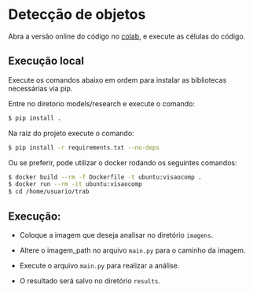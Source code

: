 # Detecção de objetos

Abra a versão online do código no [colab](https://colab.research.google.com/drive/1tbd_ZJIA7wQ-77wsnTldM0PjZ4fysFBx?usp=sharing), e execute as células do código.

## Execução local

Execute os comandos abaixo em ordem para instalar as bibliotecas necessárias via pip.

Entre no diretorio models/research e execute o comando:

```sh
$ pip install .
```

Na raiz do projeto execute o comando:

```sh
$ pip install -r requirements.txt --no-deps
```

Ou se preferir, pode utilizar o docker rodando os seguintes comandos:

```sh
$ docker build --rm -f Dockerfile -t ubuntu:visaocomp .
$ docker run --rm -it ubuntu:visaocomp
$ cd /home/usuario/trab
```

## Execução:

- Coloque a imagem que deseja analisar no diretório `imagens`.

- Altere o imagem_path no arquivo `main.py` para o caminho da imagem.

- Execute o arquivo `main.py` para realizar a análise.

- O resultado será salvo no diretório `results`.
